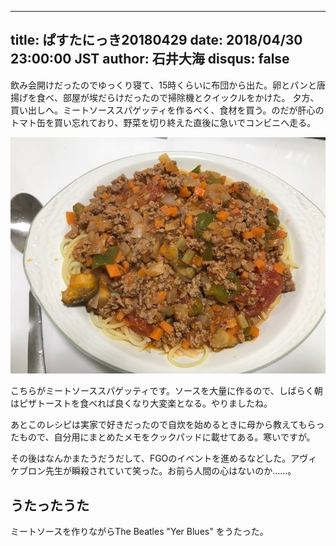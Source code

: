 ------
title: ぱすたにっき20180429
date: 2018/04/30 23:00:00 JST
author: 石井大海
disqus: false
------

飲み会開けだったのでゆっくり寝て、15時くらいに布団から出た。卵とパンと唐揚げを食べ、部屋が埃だらけだったので掃除機とクイックルをかけた。
夕方、買い出しへ。ミートソーススパゲッティを作るべく、食材を買う。のだが肝心のトマト缶を買い忘れており、野菜を切り終えた直後に急いでコンビニへ走る。

<img class="img-fluid img-thumbnail rounded mx-auto d-block" src="./20180429-imgs/spaghetti.jpg">

こちらがミートソーススパゲッティです。ソースを大量に作るので、しばらく朝はピザトーストを食べれば良くなり大変楽となる。やりましたね。

あとこのレシピは実家で好きだったので自炊を始めるときに母から教えてもらったもので、自分用にまとめたメモをクックパッドに載せてある。寒いですが。

[](https://cookpad.com/recipe/3197174)

その後はなんかまたうだうだして、FGOのイベントを進めるなどした。アヴィケブロン先生が瞬殺されていて笑った。お前ら人間の心はないのか……。

## うたったうた ##
ミートソースを作りながらThe Beatles "Yer Blues" をうたった。
